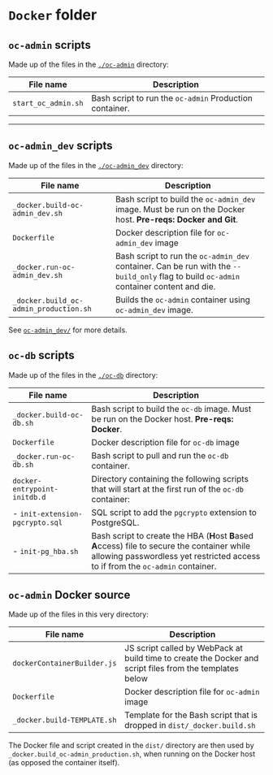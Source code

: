 # `Docker` folder

## `oc-admin` scripts

Made up of the files in the [`./oc-admin`](./oc-admin) directory:

| File name | Description |
| --------- | ----------- |
| `start_oc_admin.sh` | Bash script to run the `oc-admin` Production container. |

---

## `oc-admin_dev` scripts

Made up of the files in the [`./oc-admin_dev`](./oc-admin_dev) directory:

| File name | Description |
| --------- | ----------- |
| `_docker.build-oc-admin_dev.sh` | Bash script to build the `oc-admin_dev` image. Must be run on the Docker host. **Pre-reqs: Docker and Git**. |
| `Dockerfile` | Docker description file for `oc-admin_dev` image |
| `_docker.run-oc-admin_dev.sh` | Bash script to run the `oc-admin_dev` container. Can be run with the `--build_only` flag to build `oc-admin` container content and die. |
| `_docker.build_oc-admin_production.sh` | Builds the `oc-admin` container using `oc-admin_dev` image. |

See [`oc-admin_dev/`](./oc-admin_dev) for more details.

## `oc-db` scripts

Made up of the files in the [`./oc-db`](./oc-db) directory:

| File name | Description |
| --------- | ----------- |
| `_docker.build-oc-db.sh` | Bash script to build the `oc-db` image. Must be run on the Docker host. **Pre-reqs: Docker**. |
| `Dockerfile` | Docker description file for `oc-db` image |
| `_docker.run-oc-db.sh` | Bash script to pull and run the `oc-db` container. |
| `docker-entrypoint-initdb.d` | Directory containing the following scripts that will start at the first run of the `oc-db` container: |
| - `init-extension-pgcrypto.sql` | SQL script to add the `pgcrypto` extension to PostgreSQL. |
| - `init-pg_hba.sh` | Bash script to create the HBA (**H**ost **B**ased **A**ccess) file to secure the container while allowing passwordless yet restricted access to if from the `oc-admin` container. |

## `oc-admin` Docker source

Made up of the files in this very directory:

| File name | Description |
| --------- | ----------- |
| `dockerContainerBuilder.js` | JS script called by WebPack at build time to create the Docker and script files from the templates below |
| `Dockerfile` | Docker description file for `oc-admin` image |
| `_docker.build-TEMPLATE.sh` | Template for the Bash script that is dropped in `dist/_docker.build.sh` |

The Docker file and script created in the `dist/` directory are then used by `_docker.build_oc-admin_production.sh`, when running on the Docker host (as opposed the container itself).